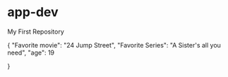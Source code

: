 # app-dev
My First Repository

{
  "Favorite movie": "24 Jump Street",
  "Favorite Series": "A Sister's all you need",
  "age": 19

}


